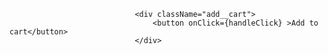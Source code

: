                                 <div className="add__cart">
                                    <button onClick={handleClick} >Add to cart</button>
                                </div> 